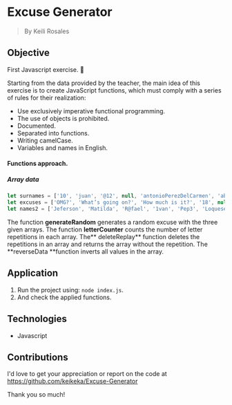 # Excuse Generator

> By Keili Rosales

## Objective

First Javascript exercise. 🙌

Starting from the data provided by the teacher, the main idea of this exercise is to create JavaScript functions, which must comply with a series of rules for their realization: 
- Use exclusively imperative functional programming.
- The use of objects is prohibited.
- Documented.
- Separated into functions.
- Writing camelCase.
- Variables and names in English. 

#### Functions approach.

##### Array data
```JavaScript
let surnames = ['10', 'juan', '@12', null, 'antonioPerezDelCarmen', 'abcdefghtioiasoisdjads', 'Manolo', 'Perez', 'Soledad'];
let excuses = ['OMG?', 'What’s going on?', 'How much is it?', '18', null, undefined, function () { }];
let names2 = ['Jeferson', 'Matilda', 'R@fael', '1van', 'Pep3', 'Loquesea', 'Fel1berto', 'Pepit@', 'D@M', 'Pep3'];
```
The function **generateRandom** generates a random excuse with the three given arrays.
The function **letterCounter** counts the number of letter repetitions in each array.
The** deleteReplay** function deletes the repetitions in an array and returns the array without the repetition.
The **reverseData **function inverts all values in the array.

## Application

1. Run the project using: `node index.js`.
2. And check the applied functions.

## Technologies

- Javascript

## Contributions

I'd love to get your appreciation or report on the code at https://github.com/keikeka/Excuse-Generator

Thank you so much!